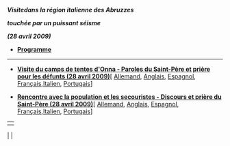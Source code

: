 ***Visite******dans la région italienne des Abruzzes***

***touchée par un puissant séisme***

***(28 avril 2009)***

- **[Programme](/content/benedict-xvi/fr/travels/2009/documents/trav_ben-xvi_abruzzo-program_20090428.html)**


* * *

- **[Visite du camps de tentes d'Onna - Paroles du Saint-Père et prière pour les défunts (28 avril 2009)](/content/benedict-xvi/fr/speeches/2009/april/documents/hf_ben-xvi_spe_20090428_sisma-onna.html)**\[ [Allemand](/content/benedict-xvi/de/speeches/2009/april/documents/hf_ben-xvi_spe_20090428_sisma-onna.html), [Anglais](/content/benedict-xvi/en/speeches/2009/april/documents/hf_ben-xvi_spe_20090428_sisma-onna.html), [Espagnol](/content/benedict-xvi/es/speeches/2009/april/documents/hf_ben-xvi_spe_20090428_sisma-onna.html), [Français](/content/benedict-xvi/fr/speeches/2009/april/documents/hf_ben-xvi_spe_20090428_sisma-onna.html),[Italien](/content/benedict-xvi/it/speeches/2009/april/documents/hf_ben-xvi_spe_20090428_sisma-onna.html), [Portugais](/content/benedict-xvi/pt/speeches/2009/april/documents/hf_ben-xvi_spe_20090428_sisma-onna.html)\]

- **[Rencontre avec la population et les secouristes - Discours et prière du Saint-Père (28 avril 2009)](/content/benedict-xvi/fr/speeches/2009/april/documents/hf_ben-xvi_spe_20090428_sisma-laquila.html)**\[ [Allemand](/content/benedict-xvi/de/speeches/2009/april/documents/hf_ben-xvi_spe_20090428_sisma-laquila.html), [Anglais](/content/benedict-xvi/en/speeches/2009/april/documents/hf_ben-xvi_spe_20090428_sisma-laquila.html), [Espagnol](/content/benedict-xvi/es/speeches/2009/april/documents/hf_ben-xvi_spe_20090428_sisma-laquila.html), [Français](/content/benedict-xvi/fr/speeches/2009/april/documents/hf_ben-xvi_spe_20090428_sisma-laquila.html),[Italien](/content/benedict-xvi/it/speeches/2009/april/documents/hf_ben-xvi_spe_20090428_sisma-laquila.html), [Portugais](/content/benedict-xvi/pt/speeches/2009/april/documents/hf_ben-xvi_spe_20090428_sisma-laquila.html)\]

|     |
| --- |
|  |

|
|